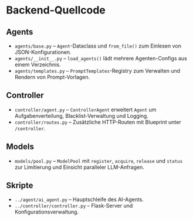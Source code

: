 # Backend-Quellcode

## Agents
- `agents/base.py` – `Agent`-Dataclass und `from_file()` zum Einlesen von JSON-Konfigurationen.
- `agents/__init__.py` – `load_agents()` lädt mehrere Agenten-Configs aus einem Verzeichnis.
- `agents/templates.py` – `PromptTemplates`-Registry zum Verwalten und Rendern von Prompt-Vorlagen.

## Controller
- `controller/agent.py` – `ControllerAgent` erweitert `Agent` um Aufgabenverteilung, Blacklist-Verwaltung und Logging.
- `controller/routes.py` – Zusätzliche HTTP-Routen mit Blueprint unter `/controller`.

## Models
- `models/pool.py` – `ModelPool` mit `register`, `acquire`, `release` und `status` zur Limitierung und Einsicht paralleler LLM-Anfragen.

## Skripte
- `../agent/ai_agent.py` – Hauptschleife des AI-Agents.
- `../controller/controller.py` – Flask-Server und Konfigurationsverwaltung.

